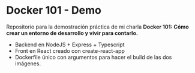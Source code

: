 # Docker 101 - Demo
Repositorio para la demostración práctica de mi charla **Docker 101: Cómo crear un entorno de desarrollo y vivir para contarlo.**

- Backend en NodeJS + Express + Typescript
- Front en React creado con create-react-app
- Dockerfile único con argumentos para hacer el build de las dos imágenes.